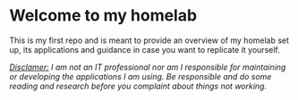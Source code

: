 # Welcome to my homelab

This is my first repo and is meant to provide an overview of  my homelab set up, its applications and guidance in case you want to replicate it yourself.

<ins>*Disclamer:*</ins> *I am not an IT professional nor am I responsible for maintaining or developing the applications I am using. Be responsible and do some reading and research before you complaint about things not working.*

<!---
## My setup
### Hardware
I am running my homelab from two intel based mini PCs.

### Network 

### Software

# Getting started
### Choosing your hardware

### Chosing your supervisor

### Get familiar with docker

## My applications and services
### Virtual Machines
#### TrueNAS

#### HomeAssistant

#### Debian (Docker)

### Containers

--->